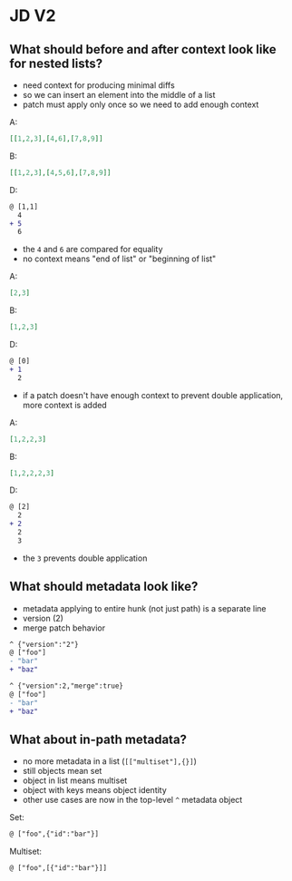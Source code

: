 # JD V2

## What should before and after context look like for nested lists?

- need context for producing minimal diffs
- so we can insert an element into the middle of a list
- patch must apply only once so we need to add enough context

A:

```json
[[1,2,3],[4,6],[7,8,9]]

```

B:

```json
[[1,2,3],[4,5,6],[7,8,9]]
```

D:

```diff
@ [1,1]
  4
+ 5
  6
```

- the `4` and `6` are compared for equality
- no context means "end of list" or "beginning of list"

A:

```json
[2,3]
```

B:

```json
[1,2,3]
```

D:

```diff
@ [0]
+ 1
  2
```

- if a patch doesn't have enough context to prevent double application, more context is added

A:

```json
[1,2,2,3]
```

B:

```json
[1,2,2,2,3]
```

D:

```diff
@ [2]
  2
+ 2
  2
  3
```

- the `3` prevents double application

## What should metadata look like?

- metadata applying to entire hunk (not just path) is a separate line
- version (2)
- merge patch behavior

```diff
^ {"version":"2"}
@ ["foo"]
- "bar"
+ "baz"
```

```diff
^ {"version":2,"merge":true}
@ ["foo"]
- "bar"
+ "baz"
```

## What about in-path metadata?

- no more metadata in a list (`[["multiset"],{}]`)
- still objects mean set
- object in list means multiset
- object with keys means object identity
- other use cases are now in the top-level `^` metadata object

Set:

```diff
@ ["foo",{"id":"bar"}]
```

Multiset:

```diff
@ ["foo",[{"id":"bar"}]]
```
